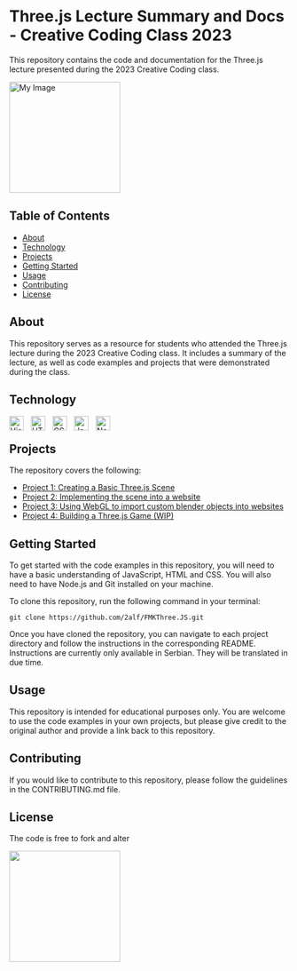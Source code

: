 

# Three.js Lecture Summary and Docs - Creative Coding Class 2023
This repository contains the code and documentation for the Three.js lecture presented during the 2023 Creative Coding class. 

<img src="https://fmk.singidunum.ac.rs/h-content/uploads/2021/06/favicon.png" alt="My Image" width="200">

## Table of Contents

- [About](#about)
- [Technology](#technology)
- [Projects](#projects)
- [Getting Started](#getting-started)
- [Usage](#usage)
- [Contributing](#contributing)
- [License](#license)

## About

This repository serves as a resource for students who attended the Three.js lecture during the 2023 Creative Coding class. It includes a summary of the lecture, as well as code examples and projects that were demonstrated during the class.

## Technology
<img align="left" alt="Visual Studio Code" width="26px" src="https://cdn.jsdelivr.net/gh/devicons/devicon/icons/vscode/vscode-original.svg" style="padding-right:10px;"/>
<img align="left" alt="HTML5" width="26px" src="https://cdn.jsdelivr.net/gh/devicons/devicon/icons/html5/html5-original.svg" style="padding-right:10px;" />
<img align="left" alt="CSS3" width="26px" src="https://cdn.jsdelivr.net/gh/devicons/devicon/icons/css3/css3-original.svg" style="padding-right:10px;" />
<img align="left" alt="JavaScript" width="26px" src="https://cdn.jsdelivr.net/gh/devicons/devicon/icons/javascript/javascript-original.svg" style="padding-right:10px;"/>
<img align="left" alt="Node.js" width="26px" src="https://cdn.jsdelivr.net/gh/devicons/devicon/icons/nodejs/nodejs-original.svg" style="padding-right:10px;" />

<br>

## Projects

The repository covers  the following:

- [Project 1: Creating a Basic Three.js Scene]()
- [Project 2: Implementing the scene into a website]()
- [Project 3: Using WebGL to import custom blender objects into websites]()
- [Project 4: Building a Three.js Game (WIP)]()


## Getting Started

To get started with the code examples in this repository, you will need to have a basic understanding of JavaScript, HTML and CSS. You will also need to have Node.js and Git installed on your machine.

To clone this repository, run the following command in your terminal:

```git clone https://github.com/2alf/FMKThree.JS.git```


Once you have cloned the repository, you can navigate to each project directory and follow the instructions in the corresponding README.
Instructions are currently only available in Serbian. They will be translated in due time.

## Usage

This repository is intended for educational purposes only. You are welcome to use the code examples in your own projects, but please give credit to the original author and provide a link back to this repository.

## Contributing

If you would like to contribute to this repository, please follow the guidelines in the CONTRIBUTING.md file.

## License

The code is free to fork and alter

<img width="200" src="https://media.tenor.com/uYP_Nkq8VPsAAAAd/coding-hello-world.gif"/>
